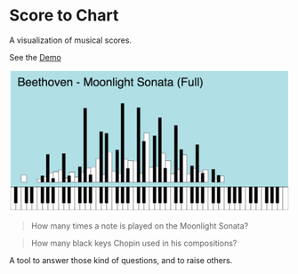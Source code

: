 # Score to Chart 

A visualization of musical scores. 

See the [Demo](http://davideoliveri.github.io/ScoreToChart/)

![an example of charted score](Beethoven_Moonlight.png)

> How many times a note is played on the Moonlight Sonata? 

> How many black keys Chopin used in his compositions? 

A tool to answer those kind of questions, and to raise others.
